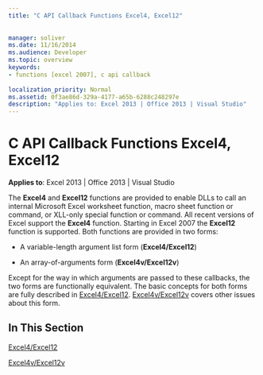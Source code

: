 ```yaml
---
title: "C API Callback Functions Excel4, Excel12"
 
 
manager: soliver
ms.date: 11/16/2014
ms.audience: Developer
ms.topic: overview
keywords:
- functions [excel 2007], c api callback
 
localization_priority: Normal
ms.assetid: 0f3ae86d-329a-4177-a65b-6288c248297e
description: "Applies to: Excel 2013 | Office 2013 | Visual Studio"
---
```


# C API Callback Functions Excel4, Excel12

**Applies to**: Excel 2013 | Office 2013 | Visual Studio 
  
The **Excel4** and **Excel12** functions are provided to enable DLLs to call an internal Microsoft Excel worksheet function, macro sheet function or command, or XLL-only special function or command. All recent versions of Excel support the **Excel4** function. Starting in Excel 2007 the **Excel12** function is supported. Both functions are provided in two forms: 
  
- A variable-length argument list form (**Excel4/Excel12**)
    
- An array-of-arguments form (**Excel4v/Excel12v**)
    
Except for the way in which arguments are passed to these callbacks, the two forms are functionally equivalent. The basic concepts for both forms are fully described in [Excel4/Excel12](excel4-excel12.md). [Excel4v/Excel12v](excel4v-excel12v.md) covers other issues about this form. 
  
## In This Section

[Excel4/Excel12](excel4-excel12.md)
  
[Excel4v/Excel12v](excel4v-excel12v.md)
  


